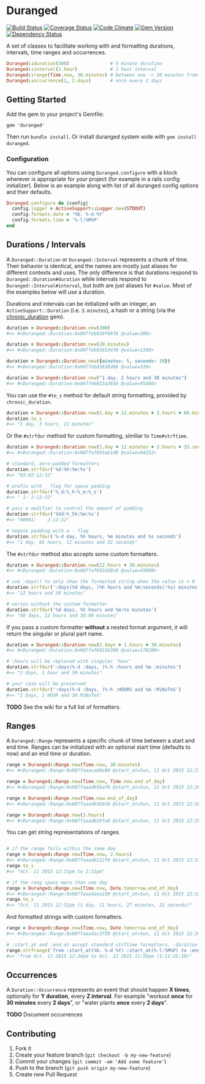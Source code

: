 # Duranged

[![Build Status](https://travis-ci.org/markrebec/duranged.png)](https://travis-ci.org/markrebec/duranged)
[![Coverage Status](https://coveralls.io/repos/markrebec/duranged/badge.svg)](https://coveralls.io/r/markrebec/duranged)
[![Code Climate](https://codeclimate.com/github/markrebec/duranged.png)](https://codeclimate.com/github/markrebec/duranged)
[![Gem Version](https://badge.fury.io/rb/duranged.png)](http://badge.fury.io/rb/duranged)
[![Dependency Status](https://gemnasium.com/markrebec/duranged.png)](https://gemnasium.com/markrebec/duranged)

A set of classes to facilitate working with and formatting durations, intervals, time ranges and occurrences.

```ruby
Duranged::duration(300)               # 5 minute duration
Duranged::interval(1.hour)            # 1 hour interval
Duranged::range(Time.now, 30.minutes) # between now -> 30 minutes from now
Duranged::occurrence(1, 2.days)       # once every 2 days
```

## Getting Started

Add the gem to your project's Gemfile:

    gem 'duranged'

Then run `bundle install`. Or install duranged system wide with `gem install duranged`.

### Configuration

You can configure all options using `Duranged.configure` with a block wherever is appropriate for your project (for example in a rails config initializer). Below is an example along with list of all duranged config options and their defaults.

```ruby
Duranged.configure do |config|
  config.logger = ActiveSupport::Logger.new(STDOUT)
  config.formats.date = '%b. %-d %Y'
  config.formats.time = '%-l:%M%P'
end
```
## Durations / Intervals

A `Duranged::Duration` or `Duranged::Interval` represents a chunk of time. Their behavior is identical, and the names are mostly just aliases for different contexts and uses. The only difference is that durations respond to `Duranged::Duration#duration` while intervals respond to `Duranged::Interval#interval`, but both are just aliases for `#value`. Most of the examples below will use a duration.

Durations and intervals can be initialized with an integer, an `ActiveSupport::Duration` (i.e. `3.minutes`), a hash or a string (via the [chronic_duration](https://github.com/hpoydar/chronic_duration) gem).

```ruby
duration = Duranged::Duration.new(300)
#=> #<Duranged::Duration:0x007feb020f80f8 @value=300>

duration = Duranged::Duration.new(20.minutes)
#=> #<Duranged::Duration:0x007feb038534f0 @value=1200>

duration = Duranged::Duration.new({minutes: 5, seconds: 30})
#=> #<Duranged::Duration:0x007feb03838d08 @value=330>

duration = Duranged::Duration.new("1 day, 2 hours and 30 minutes")
#=> #<Duranged::Duration:0x007feb023a2650 @value=95400>
```

You can use the `#to_s` method for default string formatting, provided by `chronic_duration`.

```ruby
duration = Duranged::Duration.new(1.day + 12.minutes + 2.hours + 60.minutes)
duration.to_s
#=> "1 day, 3 hours, 12 minutes"
```

Or the `#strfdur` method for custom formatting, similiar to `Time#strftime`.

```ruby
duration = Duranged::Duration.new(1.day + 12.minutes + 2.hours + 32.seconds)
#=> #<Duranged::Duration:0x007faf693ab1d0 @value=94352> 

# standard, zero-padded formatters
duration.strfdur('%d:%h:%m:%s')
#=> "01:02:12:32" 

# prefix with _ flag for space padding
duration.strfdur('%_d:%_h:%_m:%_s')
#=> " 1: 2:12:32" 

# pass a modifier to control the amount of padding
duration.strfdur('%5d:%_5h:%m:%s')
#=> "00001:    2:12:32" 

# negate padding with a - flag
duration.strfdur('%-d day, %h hours, %m minutes and %s seconds')
#=> "1 day, 02 hours, 12 minutes and 32 seconds" 
```

The `#strfdur` method also accepts some custom formatters.

```ruby
duration = Duranged::Duration.new(12.hours + 30.minutes)
#=> #<Duranged::Duration:0x007faf692d38c0 @value=45000>

# use :days() to only show the formatted string when the value is > 0
duration.strfdur(':days(%d days, )%h hours and %m:seconds(:%s) minutes')
#=> "12 hours and 30 minutes" 

# versus without the custom formatter
duration.strfdur('%d days, %h hours and %m:%s minutes')
#=> "00 days, 12 hours and 30:00 minutes" 
```

If you pass a custom formatter **without** a nested format argument, it will return the singular or plural part name.

```ruby
duration = Duranged::Duration.new(2.days + 1.hours + 30.minutes)
#=> #<Duranged::Duration:0x007faf6921b388 @value=178200>

# :hours will be replaced with singular 'hour'
duration.strfdur(':days(%-d :days, )%-h :hours and %m :minutes')
#=> "2 days, 1 hour and 30 minutes" 

# your case will be preserved
duration.strfdur(':days(%-d :Days, )%-h :HOURS and %m :MiNuTeS')
#=> "2 Days, 1 HOUR and 30 MiNuTeS"
```

**TODO** See the wiki for a full list of formatters.

## Ranges

A `Duranged::Range` represents a specific chunk of time between a start and end time. Ranges can be initialized with an optional start time (defaults to now) and an end time or duration.

```ruby
range = Duranged::Range.new(Time.now, 30.minutes)
#=> #<Duranged::Range:0x007faaaca86e80 @start_at=Sun, 11 Oct 2015 12:27:31 -0700, @value=1800, @end_at=Sun, 11 Oct 2015 12:57:31 -0700>

range = Duranged::Range.new(Time.now, Time.now.end_of_day)
#=> #<Duranged::Range:0x007faaadb5baf8 @start_at=Sun, 11 Oct 2015 12:28:13 -0700, @value=41506, @end_at=Sun, 11 Oct 2015 23:59:59 -0700>

range = Duranged::Range.new(Time.now.end_of_day)
#=> #<Duranged::Range:0x007faaadb3b910 @start_at=Sun, 11 Oct 2015 12:28:44 -0700, @value=41475, @end_at=Sun, 11 Oct 2015 23:59:59 -0700>

range = Duranged::Range.new(3.hours)
#=> #<Duranged::Range:0x007faaadb29fa8 @start_at=Sun, 11 Oct 2015 12:29:26 -0700, @value=10800, @end_at=Sun, 11 Oct 2015 15:29:26 -0700>
```

You can get string representations of ranges.

```ruby

# if the range falls within the same day
range = Duranged::Range.new(Time.now, 2.hours)
#=> #<Duranged::Range:0x007faaadb112f0 @start_at=Sun, 11 Oct 2015 12:31:02 -0700, @value=7200, @end_at=Sun, 11 Oct 2015 14:31:02 -0700>
range.to_s
#=> "Oct. 11 2015 12:31pm to 2:31pm"

# if the rang spans more than one day
range = Duranged::Range.new(Time.now, Date.tomorrow.end_of_day)
#=> #<Duranged::Range:0x007faaadaea150 @start_at=Sun, 11 Oct 2015 12:32:27 -0700, @value=127652, @end_at=Mon, 12 Oct 2015 23:59:59 -0700>
range.to_s
#=> "Oct. 11 2015 12:32pm (1 day, 11 hours, 27 minutes, 32 seconds)"
```

And formatted strings with custom formatters.

```ruby
range = Duranged::Range.new(Time.now, Date.tomorrow.end_of_day)
#=> #<Duranged::Range:0x007faaadac3f50 @start_at=Sun, 11 Oct 2015 12:34:49 -0700, @value=127510, @end_at=Mon, 12 Oct 2015 23:59:59 -0700>

# :start_at and :end_at accept standard strftime formatters, :duration accepts Duranged::Duration formatters
range.strfrange('from :start_at(%b. %-d %Y) :start_at(%-l:%M%P) to :end_at(%b. %-d %Y %-l:%M%P) (:duration(%-d:%-h:%-m:%-s))')
#=> "from Oct. 11 2015 12:34pm to Oct. 12 2015 11:59pm (1:11:25:10)"
```

## Occurrences

A `Duration::Occurrence` represents an event that should happen **X times**, optionally for **Y duration**, every **Z interval**. For example "workout **once** for **30 minutes** every **2 days**", or "water plants **once** every **2 days**".

**TODO** Document occurrences

## Contributing
1. Fork it
2. Create your feature branch (`git checkout -b my-new-feature`)
3. Commit your changes (`git commit -am 'Add some feature'`)
4. Push to the branch (`git push origin my-new-feature`)
5. Create new Pull Request
